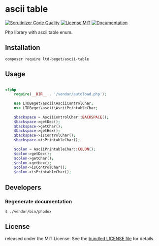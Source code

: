 # ascii table

[![Scrutinizer Code Quality](https://scrutinizer-ci.com/g/LTD-Beget/ascii-table/badges/quality-score.png?b=master)](https://scrutinizer-ci.com/g/LTD-Beget/ascii-table/?branch=master)
[![License MIT](http://img.shields.io/badge/license-MIT-blue.svg?style=flat)](https://github.com/LTD-Beget/ascii-table/blob/master/LICENSE)
[![Documentation](https://img.shields.io/badge/code-documented-brightgreen.svg)](http://ltd-beget.github.io/ascii-table/documentation/html/index.html)

Php library with ascii table enum.

## Installation

```shell
composer require ltd-beget/ascii-table
```

## Usage
```php

<?php
    require(__DIR__ . '/vendor/autoload.php');
    
    use LTDBeget\ascii\AsciiControlChar;
    use LTDBeget\ascii\AsciiPrintableChar;
    
    $backspace = AsciiControlChar::BACKSPACE();
    $backspace->getDec();
    $backspace->getChar();
    $backspace->getHex();
    $backspace->isControlChar();
    $backspace->isPrintableChar();
    
    $colon = AsciiPrintableChar::COLON();
    $colon->getDec();
    $colon->getChar();
    $colon->getHex();
    $colon->isControlChar();
    $colon->isPrintableChar();
```
## Developers
### Regenerate documentation
```shell
$ ./vendor/bin/phpdox
```

## License
released under the MIT License.
See the [bundled LICENSE file](LICENSE) for details.
